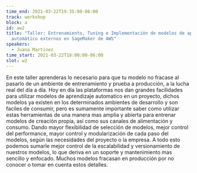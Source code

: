 ```yaml
---
time_end: 2021-03-22T19:35:00-06:00
track: workshop
block: a
id: aw2
title: "Taller: Entrenamiento, Tuning e Implementación de modelos de aprendizaje
  automático externos en SageMaker de AWS"
speakers:
  - Juana Martinez
time_start: 2021-03-22T18:00:00-06:00
slot: w2
---
```


En este taller aprenderas lo necesario para que tu modelo no fracase al pasarlo de un ambiente de entrenamiento y prueba a producción, a la lucha real del día a día. Hoy en día las plataformas nos dan grandes facilidades para utilizar modelos de aprendizaje automatico en un proyecto, dichos modelos ya existen en los determinados ambientes de desarrollo y son faciles de consumir, pero es sumamente importante saber como utilizar estas herramientas de una manera mas amplia y abierta para entrenar modelos de creación propia, así como sus canales de alimentación y consumo. Dando mayor flexibilidad de selección de modelos, mejor control del performance, mayor control y modularización de cada paso del modelos, según las necesidades del proyecto o la empresa. A todo esto podemos sumarle mejor control de la escalabilidad y versionamiento de nuestros modelos, lo que deriva en un soporte y mantenimiento mas sencillo y enfocado. Muchos modelos fracasan en producción por no conocer o tomar en cuenta estos detalles.